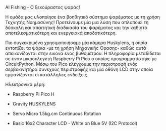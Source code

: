 AI Fishing - Ο ξεκούραστος ψαράς!

Η ομάδα μας υλοποίησε ένα βοηθητικό σύστημα ψαρέματος με τη χρήση Τεχνητής Νοημοσύνης! Προτείνουμε μία μια λύση που απλοποιεί τη δύσκολη και απαιτητική διαδικασία του ψαρέματος και την καθιστά αποτελεσματικότερη και ενεργειακά αποδοτικότερη. 

Πιο συγκεκριμένα χρησιμοποιήσαμε μία κάμερα Huskylens, η οποία εντοπίζει τα ψάρια -με τη χρήση Μηχανικής Όρασης- καθώς αυτά απεικονίζονται στην εικόνα ενός βυθόμετρου. Η πληροφορία μεταδίδεται σε έναν μικροελεγκτή Raspberry Pi Pico ο οποίος προγραμματίστηκε με CircuitPython. Μέσω του Pico ελέγχουμε την περιστροφή ενός σερβοκινητήρα συνεχούς περιστροφής και μία οθόνη LCD στην οποία εμφανίζονται οι κατάλληλες ενδείξεις. 


Ηλεκτρονικά μέρη:

- Raspberry Pi Pico H

- Gravity HUSKYLENS

- Servo Micro 1.5kg.cm Continuous Rotation

- Basic 16x2 Character LCD - White on Blue 5V (I2C Protocol)

